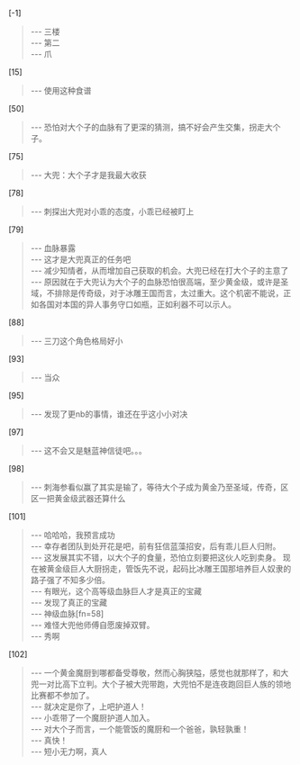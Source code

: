 
[-1] 
>--- 三楼<br>
>--- 第二<br>
>--- 爪<br>

[15] 
>--- 使用这种食谱<br>

[50] 
>--- 恐怕对大个子的血脉有了更深的猜测，搞不好会产生交集，拐走大个子。<br>

[75] 
>--- 大兜：大个子才是我最大收获<br>

[78] 
>--- 刺探出大兜对小乖的态度，小乖已经被盯上<br>

[79] 
>--- 血脉暴露<br>
>--- 这才是大兜真正的任务吧<br>
>--- 减少知情者，从而增加自己获取的机会。大兜已经在打大个子的主意了<br>
>--- 原因就在于大兜认为大个子的血脉恐怕很高端，至少黄金级，或许是圣域，不排除是传奇级，对于冰雕王国而言，太过重大。这个机密不能说，正如各国对本国的异人事务守口如瓶，正如利器不可以示人。<br>

[88] 
>--- 三刀这个角色格局好小<br>

[93] 
>--- 当众<br>

[95] 
>--- 发现了更nb的事情，谁还在乎这小小对决<br>

[97] 
>--- 这不会又是魅蓝神信徒吧。。。<br>

[98] 
>--- 刺海参看似赢了其实是输了，等待大个子成为黄金乃至圣域，传奇，区区一把黄金级武器还算什么<br>

[101] 
>--- 哈哈哈，我预言成功<br>
>--- 幸存者团队到处开花是吧，前有狂信蓝藻招安，后有乖儿巨人归附。<br>
>--- 这发展其实不错，以大个子的食量，恐怕立刻要把这伙人吃到卖身。
现在被黄金级巨人大厨拐走，管饭先不说，起码比冰雕王国那培养巨人奴隶的路子强了不知多少倍。<br>
>--- 有眼光，这个高等级血脉巨人才是真正的宝藏<br>
>--- 发现了真正的宝藏<br>
>--- 神级血脉[fn=58]<br>
>--- 难怪大兜他师傅自愿废掉双臂。<br>
>--- 秀啊<br>

[102] 
>--- 一个黄金魔厨到哪都备受尊敬，然而心胸狭隘，感觉也就那样了，和大兜一对比高下立判。大个子被大兜带跑，大兜怕不是连夜跑回巨人族的领地比赛都不参加了。<br>
>--- 就决定是你了，上吧护道人！<br>
>--- 小乖带了一个魔厨护道人加入。<br>
>--- 对大个子而言，一个能管饭的魔厨和一个爸爸，孰轻孰重！<br>
>--- 真快！<br>
>--- 短小无力啊，真人<br>
